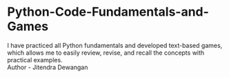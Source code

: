 # Python-Code-Fundamentals-and-Games
I have practiced all Python fundamentals and developed text-based games, which allows me to easily review, revise, and recall the concepts with practical examples.
<br>
Author - Jitendra Dewangan
